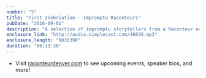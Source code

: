 ```yaml
---
number: "5"
title: "First Inebriation - Impromptu Raconteurs"
pubDate: "2016-09-01"
description: "A selection of impromptu storytellers from a Raconteur event recorded at Carbon on July 12. In each story, a discussion of a kind of first inebriation."
enclosure_link: "http://audio.simplecast.com/46036.mp3"
enclosure_length: "9836398"
duration: "00:13:30"
---
```

- Visit [raconteurdenver.com](http://raconteurdenver.com) to see upcoming events, speaker bios, and more!